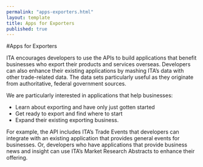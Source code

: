 ```yaml
---
permalink: "apps-exporters.html"
layout: template
title: Apps for Exporters
published: true
---
```


#Apps for Exporters

ITA encourages developers to use the APIs to build applications that benefit businesses who export their products and services overseas.  Developers can also enhance their existing applications by mashing ITA’s data with other trade-related data.  The data sets particularly useful as they originate from authoritative, federal government sources.

We are particularly interested in applications that help businesses:
* Learn about exporting and have only just gotten started
* Get ready to export and find where to start
* Expand their existing exporting business.

For example, the API includes ITA’s Trade Events that developers can integrate with an existing application that provides general events for businesses.  Or, developers who have applications that provide business news and insight can use ITA’s Market Research Abstracts to enhance their offering.